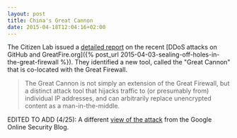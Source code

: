```yaml
---
layout: post
title: China's Great Cannon
date: 2015-04-18T12:04:16+02:00
---
```


The Citizen Lab issued a [detailed report](https://citizenlab.org/2015/04/chinas-great-cannon/) on the recent [DDoS attacks on GitHub and GreatFire.org]({% post_url 2015-04-03-sealing-off-holes-in-the-great-firewall %}).
They identified a new tool, called the "Great Cannon" that is co-located with the Great Firewall.

>The Great Cannon is not simply an extension of the Great Firewall, but a distinct attack tool that hijacks traffic to (or presumably from) individual IP addresses, and can arbitrarily replace unencrypted content as a man-in-the-middle.

EDITED TO ADD (4/25): A different [view of the attack](http://googleonlinesecurity.blogspot.com/2015/04/a-javascript-based-ddos-attack-as-seen.html) from the Google Online Security Blog.
